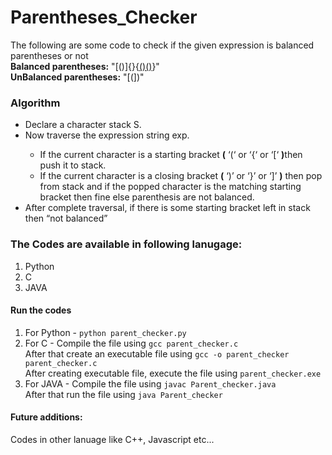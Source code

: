 ﻿# Parentheses_Checker

The following are some code to check if the given expression is balanced parentheses or not
<br>
<strong>Balanced parentheses:</strong> "[()]{}{[()()]()}" <br>
<strong>UnBalanced parentheses:</strong> "[(])"

### Algorithm
<ul>
<li> Declare a character stack S. </li>
<li> Now traverse the expression string exp. </li>
  
<ul>
  <li> If the current character is a starting bracket <strong>(</strong> ‘(‘ or ‘{‘ or ‘[‘ <strong>)</strong>then push it to stack. </li>
<li> If the current character is a closing bracket <strong>(</strong> ‘)’ or ‘}’ or ‘]’ <strong>)</strong> then pop from stack and if the popped character is the matching starting bracket then fine else parenthesis are not balanced.</li>
 </ul>
  
<li> After complete traversal, if there is some starting bracket left in stack then “not balanced” </li>
</ul>

### The Codes are available in following lanugage:

<ol>
  <li> Python </li> 
  <li> C </li>
  <li> JAVA </li>   
</ol>

#### Run the codes 

1. For Python - `python parent_checker.py`
2. For C - Compile the file using `gcc parent_checker.c` 
<br>       After that create an executable file using `gcc -o parent_checker parent_checker.c`
<br>       After creating executable file, execute the file using `parent_checker.exe`
3. For JAVA - Compile the file using `javac Parent_checker.java`
<br>          After that run the file using `java Parent_checker`

#### Future additions:
Codes in other lanuage like C++, Javascript etc...
